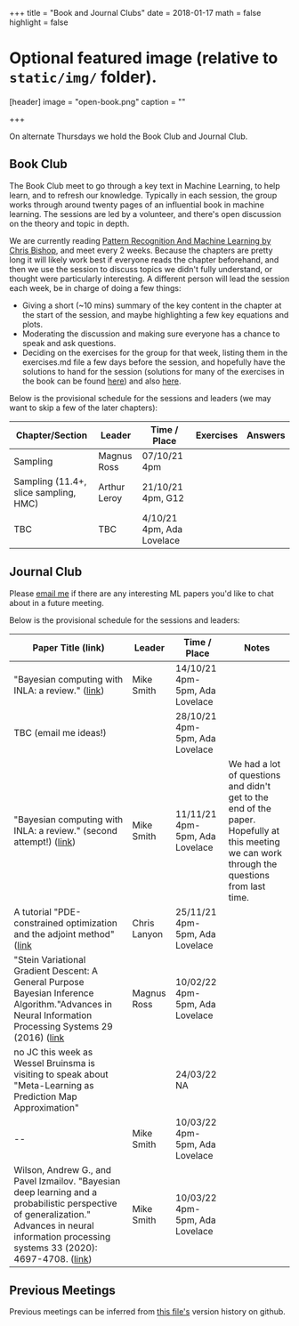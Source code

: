 +++
title = "Book and Journal Clubs"
date = 2018-01-17
math = false
highlight = false

# Optional featured image (relative to `static/img/` folder).
[header]
image = "open-book.png"
caption = ""

+++

On alternate Thursdays we hold the Book Club and Journal Club.

Book Club
---------

The Book Club meet to go through a key text in Machine Learning, to help learn, and to refresh our knowledge. Typically in each session, the group works through around twenty pages of an influential book in machine learning. The sessions are led by a volunteer, and there's open discussion on the theory and topic in depth.

We are currently reading [Pattern Recognition And Machine Learning by Chris Bishop](http://www.cs.man.ac.uk/~fumie/tmp/bishop.pdf), and meet every 2 weeks. Because the chapters are pretty long it will likely work best if everyone reads the chapter beforehand, and then we use the session to discuss topics we didn't fully understand, or thought were particularly interesting. A different person will lead the session each week, be in charge of doing a few things:

- Giving a short (~10 mins) summary of the key content in the chapter at the start of the session, and maybe highlighting a few key equations and plots.
- Moderating the discussion and making sure everyone has a chance to speak and ask questions.
- Deciding on the exercises for the group for that week, listing them in the exercises.md file a few days before the session, and hopefully have the solutions to hand for the session (solutions for many of the exercises in the book can be found [here](https://www.microsoft.com/en-us/research/wp-content/uploads/2016/05/prml-web-sol-2009-09-08.pdf)) and also [here](https://github.com/zhengqigao/PRML-Solution-Manual). 
 
Below is the provisional schedule for the sessions and leaders (we may want to skip a few of the later chapters): 

| Chapter/Section                     | Leader   | Time / Place     | Exercises    | Answers  |
| ----------------------------------- | -------- | ---------------- |--------------|----------|
| Sampling                            | Magnus Ross | 07/10/21 4pm |  |  |
| Sampling (11.4+, slice sampling, HMC)  | Arthur Leroy | 21/10/21 4pm, G12 |   |    |
| TBC  | TBC | 4/10/21 4pm, Ada Lovelace |   |    |

Journal Club
------------

Please [email me](mailto:m.t.smith@sheffield.ac.uk) if there are any interesting ML papers you'd like to chat about in a future meeting.

Below is the provisional schedule for the sessions and leaders: 

| Paper Title (link) | Leader | Time / Place | Notes |
| ------------------ | ------ | ---- |-------|
| "Bayesian computing with INLA: a review." ([link](https://www.annualreviews.org/doi/pdf/10.1146/annurev-statistics-060116-054045)) | Mike Smith | 14/10/21 4pm-5pm, Ada Lovelace | |
| TBC (email me ideas!) | | 28/10/21 4pm-5pm, Ada Lovelace | |
| "Bayesian computing with INLA: a review." (second attempt!) ([link](https://www.annualreviews.org/doi/pdf/10.1146/annurev-statistics-060116-054045)) | Mike Smith | 11/11/21 4pm-5pm, Ada Lovelace | We had a lot of questions and didn't get to the end of the paper. Hopefully at this meeting we can work through the questions from last time. |
| A tutorial "PDE-constrained optimization and the adjoint method" ([link](https://cs.stanford.edu/~ambrad/adjoint_tutorial.pdf) | Chris Lanyon | 25/11/21 4pm-5pm, Ada Lovelace | |
| "Stein Variational Gradient Descent: A General Purpose Bayesian Inference Algorithm."Advances in Neural Information Processing Systems 29 (2016) ([link](https://arxiv.org/pdf/1608.04471.pdf) | Magnus Ross | 10/02/22 4pm-5pm, Ada Lovelace | |
| no JC this week as Wessel Bruinsma is visiting to speak about "Meta-Learning as Prediction Map Approximation" | | 24/03/22 NA | |
| -- | Mike Smith | 10/03/22 4pm-5pm, Ada Lovelace | |
| Wilson, Andrew G., and Pavel Izmailov. "Bayesian deep learning and a probabilistic perspective of generalization." Advances in neural information processing systems 33 (2020): 4697-4708. ([link](https://proceedings.neurips.cc/paper/2020/file/322f62469c5e3c7dc3e58f5a4d1ea399-Paper.pdf)) | Mike Smith | 10/03/22 4pm-5pm, Ada Lovelace | |


Previous Meetings
-----------------

Previous meetings can be inferred from [this file's](https://github.com/SheffieldMLNet/sheffieldmlnet.github.io/blob/source/content/bookclub/_index.md) version history on github.
